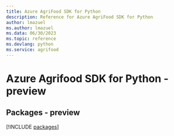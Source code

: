 ```yaml
---
title: Azure AgriFood SDK for Python
description: Reference for Azure AgriFood SDK for Python
author: lmazuel
ms.author: lmazuel
ms.data: 06/30/2023
ms.topic: reference
ms.devlang: python
ms.service: agrifood
---
```

# Azure Agrifood SDK for Python - preview
## Packages - preview
[!INCLUDE [packages](agrifood-index.md)]